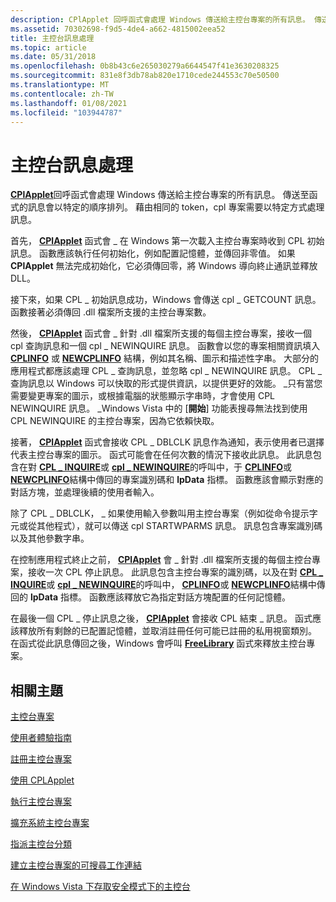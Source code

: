 ```yaml
---
description: CPlApplet 回呼函式會處理 Windows 傳送給主控台專案的所有訊息。 傳送至函式的訊息會以特定的順序排列。 藉由相同的 token，cpl 專案需要以特定方式處理訊息。
ms.assetid: 70302698-f9d5-4de4-a662-4815002eea52
title: 主控台訊息處理
ms.topic: article
ms.date: 05/31/2018
ms.openlocfilehash: 0b8b43c6e265030279a6644547f41e3630208325
ms.sourcegitcommit: 831e8f3db78ab820e1710cede244553c70e50500
ms.translationtype: MT
ms.contentlocale: zh-TW
ms.lasthandoff: 01/08/2021
ms.locfileid: "103944787"
---
```

# <a name="control-panel-message-processing"></a>主控台訊息處理

[**CPlApplet**](/windows/win32/api/cpl/nc-cpl-applet_proc)回呼函式會處理 Windows 傳送給主控台專案的所有訊息。 傳送至函式的訊息會以特定的順序排列。 藉由相同的 token，cpl 專案需要以特定方式處理訊息。

首先， [**CPlApplet**](/windows/win32/api/cpl/nc-cpl-applet_proc) 函式會 \_ 在 Windows 第一次載入主控台專案時收到 CPL 初始訊息。 函數應該執行任何初始化，例如配置記憶體，並傳回非零值。 如果 **CPlApplet** 無法完成初始化，它必須傳回零，將 Windows 導向終止通訊並釋放 DLL。

接下來，如果 CPL \_ 初始訊息成功，Windows 會傳送 cpl \_ GETCOUNT 訊息。 函數接著必須傳回 .dll 檔案所支援的主控台專案數。

然後， [**CPlApplet**](/windows/win32/api/cpl/nc-cpl-applet_proc) 函式會 \_ 針對 .dll 檔案所支援的每個主控台專案，接收一個 cpl 查詢訊息和一個 cpl \_ NEWINQUIRE 訊息。 函數會以您的專案相關資訊填入 [**CPLINFO**](/windows/win32/api/cpl/ns-cpl-cplinfo) 或 [**NEWCPLINFO**](/windows/win32/api/cpl/ns-cpl-newcplinfoa) 結構，例如其名稱、圖示和描述性字串。 大部分的應用程式都應該處理 CPL \_ 查詢訊息，並忽略 cpl \_ NEWINQUIRE 訊息。 CPL \_ 查詢訊息以 Windows 可以快取的形式提供資訊，以提供更好的效能。 \_只有當您需要變更專案的圖示，或根據電腦的狀態顯示字串時，才會使用 CPL NEWINQUIRE 訊息。 \_Windows Vista 中的 [**開始**] 功能表搜尋無法找到使用 CPL NEWINQUIRE 的主控台專案，因為它依賴快取。

接著， [**CPlApplet**](/windows/win32/api/cpl/nc-cpl-applet_proc) 函式會接收 CPL \_ DBLCLK 訊息作為通知，表示使用者已選擇代表主控台專案的圖示。 函式可能會在任何次數的情況下接收此訊息。 此訊息包含在對 [**CPL \_ INQUIRE**](cpl-inquire.md)或 [**cpl \_ NEWINQUIRE**](cpl-newinquire.md)的呼叫中，于 [**CPLINFO**](/windows/win32/api/cpl/ns-cpl-cplinfo)或 [**NEWCPLINFO**](/windows/win32/api/cpl/ns-cpl-newcplinfoa)結構中傳回的專案識別碼和 **lpData** 指標。 函數應該會顯示對應的對話方塊，並處理後續的使用者輸入。

除了 CPL \_ DBLCLK， \_ 如果使用輸入參數叫用主控台專案（例如從命令提示字元或從其他程式），就可以傳送 cpl STARTWPARMS 訊息。 訊息包含專案識別碼以及其他參數字串。

在控制應用程式終止之前， [**CPlApplet**](/windows/win32/api/cpl/nc-cpl-applet_proc) 會 \_ 針對 .dll 檔案所支援的每個主控台專案，接收一次 CPL 停止訊息。 此訊息包含主控台專案的識別碼，以及在對 [**CPL \_ INQUIRE**](cpl-inquire.md)或 [**cpl \_ NEWINQUIRE**](cpl-newinquire.md)的呼叫中， [**CPLINFO**](/windows/win32/api/cpl/ns-cpl-cplinfo)或 [**NEWCPLINFO**](/windows/win32/api/cpl/ns-cpl-newcplinfoa)結構中傳回的 **lpData** 指標。 函數應該釋放它為指定對話方塊配置的任何記憶體。

在最後一個 CPL \_ 停止訊息之後， [**CPlApplet**](/windows/win32/api/cpl/nc-cpl-applet_proc) 會接收 CPL 結束 \_ 訊息。 函式應該釋放所有剩餘的已配置記憶體，並取消註冊任何可能已註冊的私用視窗類別。 在函式從此訊息傳回之後，Windows 會呼叫 [**FreeLibrary**](/windows/win32/api/libloaderapi/nf-libloaderapi-freelibrary) 函式來釋放主控台專案。

## <a name="related-topics"></a>相關主題

<dl> <dt>

[主控台專案](control-panel-applications.md)
</dt> <dt>

[使用者體驗指南](user-experience-guidelines.md)
</dt> <dt>

[註冊主控台專案](registering-control-panel-items.md)
</dt> <dt>

[使用 CPLApplet](using-cplapplet.md)
</dt> <dt>

[執行主控台專案](executing-control-panel-items.md)
</dt> <dt>

[擴充系統主控台專案](extending-system-control-panel-items.md)
</dt> <dt>

[指派主控台分類](assigning-control-panel-categories.md)
</dt> <dt>

[建立主控台專案的可搜尋工作連結](creating-searchable-task-links.md)
</dt> <dt>

[在 Windows Vista 下存取安全模式下的主控台](accessing-the-cp-in-safe-mode-under-vista.md)
</dt> </dl>

 

 

